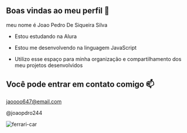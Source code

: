 ## Boas vindas ao meu perfil 🐒


meu nome é Joao Pedro De Siqueira Silva 

- Estou estudando na Alura

- Estou me desenvolvendo na linguagem JavaScript

- Utilizo esse espaço para minha organização e compartilhamento dos meu projetos desenvolvidos

## Você pode entrar em contato comigo 📫

jaoooo647@email.com

@joaopdro244

![ferrari-car](https://github.com/user-attachments/assets/e56831b6-fb1a-40cb-97f6-0345dea9628d)
